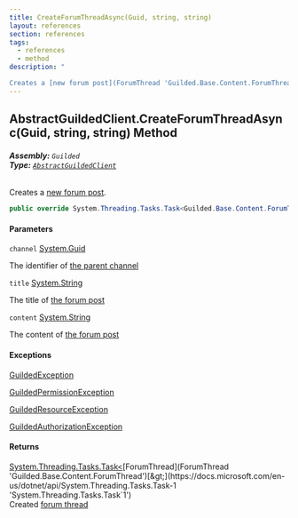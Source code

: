 ```yaml
---
title: CreateForumThreadAsync(Guid, string, string)
layout: references
section: references
tags:
  - references
  - method
description: "

Creates a [new forum post](ForumThread 'Guilded.Base.Content.ForumThread')."
---
```


## AbstractGuildedClient.CreateForumThreadAsync(Guid, string, string) Method
###### **Assembly:** `Guilded`<br/>**Type:** [`AbstractGuildedClient`](AbstractGuildedClient 'Guilded.AbstractGuildedClient')

Creates a [new forum post](ForumThread 'Guilded.Base.Content.ForumThread').

```csharp
public override System.Threading.Tasks.Task<Guilded.Base.Content.ForumThread> CreateForumThreadAsync(Guid channel, string title, string content);
```
#### Parameters

<a name='Guilded.AbstractGuildedClient.CreateForumThreadAsync(Guid,string,string).channel'></a>

`channel` [System.Guid](https://docs.microsoft.com/en-us/dotnet/api/System.Guid 'System.Guid')

The identifier of [the parent channel](ServerChannel 'Guilded.Base.Servers.ServerChannel')

<a name='Guilded.AbstractGuildedClient.CreateForumThreadAsync(Guid,string,string).title'></a>

`title` [System.String](https://docs.microsoft.com/en-us/dotnet/api/System.String 'System.String')

The title of [the forum post](ForumThread 'Guilded.Base.Content.ForumThread')

<a name='Guilded.AbstractGuildedClient.CreateForumThreadAsync(Guid,string,string).content'></a>

`content` [System.String](https://docs.microsoft.com/en-us/dotnet/api/System.String 'System.String')

The content of [the forum post](ForumThread 'Guilded.Base.Content.ForumThread')

#### Exceptions

[GuildedException](GuildedException 'Guilded.Base.GuildedException')

[GuildedPermissionException](GuildedPermissionException 'Guilded.Base.GuildedPermissionException')

[GuildedResourceException](GuildedResourceException 'Guilded.Base.GuildedResourceException')

[GuildedAuthorizationException](GuildedAuthorizationException 'Guilded.Base.GuildedAuthorizationException')

#### Returns
[System.Threading.Tasks.Task&lt;](https://docs.microsoft.com/en-us/dotnet/api/System.Threading.Tasks.Task-1 'System.Threading.Tasks.Task`1')[ForumThread](ForumThread 'Guilded.Base.Content.ForumThread')[&gt;](https://docs.microsoft.com/en-us/dotnet/api/System.Threading.Tasks.Task-1 'System.Threading.Tasks.Task`1')  
Created [forum thread](ForumThread 'Guilded.Base.Content.ForumThread')